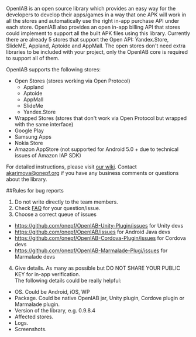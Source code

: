 OpenIAB is an open source library which provides an easy way for the developers to develop their apps/games in a way that one APK will work in all the stores and automatically use the right in-app purchase API under each store. OpenIAB also provides an open in-app billing API that stores could implement to support all the built APK files using this library. Currently there are already 5 stores that support the Open API: Yandex.Store, SlideME, Appland, Aptoide and AppMall. The open stores don't need extra libraries to be included with your project, only the OpenIAB core is required to support all of them. 

OpenIAB supports the following stores:
* Open Stores (stores working via Open Protocol)
  * Appland
  * Aptoide
  * AppMall
  * SlideMe
  * Yandex.Store
*  Wrapped Stores (stores that don't work via Open Protocol but wrapped with the same interface)
  * Google Play
  * Samsung Apps
  * Nokia Store
  * Amazon AppStore (not supported for Android 5.0 + due to technical issues of Amazon IAP SDK)

For detailed instructions, please visit [our wiki](https://github.com/onepf/OpenIAB/wiki). 
Contact akarimova@onepf.org if you have any business comments or questions about the library.

##Rules for bug reports

1. Do not write directly to the team members.
2. Check [FAQ](https://github.com/onepf/OpenIAB/wiki/FAQ) for your question/issue.
3. Choose a correct queue of issues 
 * https://github.com/onepf/OpenIAB-Unity-Plugin/issues for Unity devs
 * https://github.com/onepf/OpenIAB/issues for Android Java devs
 * https://github.com/onepf/OpenIAB-Cordova-Plugin/issues for Cordova devs
 * https://github.com/onepf/OpenIAB-Marmalade-Plugi/issues for Marmalade devs
4. Give details. As many as possible but DO NOT SHARE YOUR PUBLIC KEY for in-app verification.  
The following details could be really helpful:
* OS. Could be Android, iOS, WP 
* Package. Could be native OpenIAB jar, Unity plugin, Cordove plugin or Marmalade plugin.
* Version of the library, e.g. 0.9.8.4
* Affected stores.
* Logs.
* Screenshots.


 


